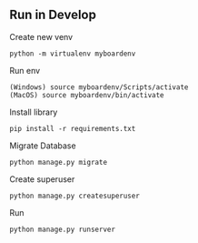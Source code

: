 ## Run in Develop
Create new venv
```
python -m virtualenv myboardenv
```

Run env
```
(Windows) source myboardenv/Scripts/activate
(MacOS) source myboardenv/bin/activate
```

Install library
```
pip install -r requirements.txt
```

Migrate Database
```
python manage.py migrate
```

Create superuser
```
python manage.py createsuperuser
```

Run
```
python manage.py runserver
```
